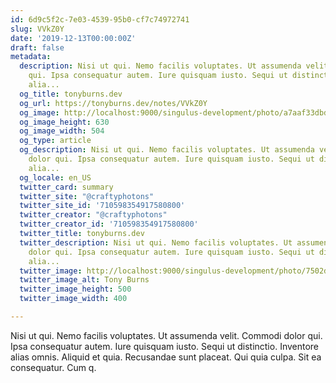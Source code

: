 ```yaml
---
id: 6d9c5f2c-7e03-4539-95b0-cf7c74972741
slug: VVkZ0Y
date: '2019-12-13T00:00:00Z'
draft: false
metadata:
  description: Nisi ut qui. Nemo facilis voluptates. Ut assumenda velit. Commodi dolor
    qui. Ipsa consequatur autem. Iure quisquam iusto. Sequi ut distinctio. Inventore
    alia...
  og_title: tonyburns.dev
  og_url: https://tonyburns.dev/notes/VVkZ0Y
  og_image: http://localhost:9000/singulus-development/photo/a7aaf33dbd0b584a47dea1fc1b3a9bbf.jpeg
  og_image_height: 630
  og_image_width: 504
  og_type: article
  og_description: Nisi ut qui. Nemo facilis voluptates. Ut assumenda velit. Commodi
    dolor qui. Ipsa consequatur autem. Iure quisquam iusto. Sequi ut distinctio. Inventore
    alia...
  og_locale: en_US
  twitter_card: summary
  twitter_site: "@craftyphotons"
  twitter_site_id: '710598354917580800'
  twitter_creator: "@craftyphotons"
  twitter_creator_id: '710598354917580800'
  twitter_title: tonyburns.dev
  twitter_description: Nisi ut qui. Nemo facilis voluptates. Ut assumenda velit. Commodi
    dolor qui. Ipsa consequatur autem. Iure quisquam iusto. Sequi ut distinctio. Inventore
    alia...
  twitter_image: http://localhost:9000/singulus-development/photo/7502d1526646abf03deb056888635686.jpeg
  twitter_image_alt: Tony Burns
  twitter_image_height: 500
  twitter_image_width: 400

---
```


Nisi ut qui. Nemo facilis voluptates. Ut assumenda velit. Commodi dolor qui. Ipsa consequatur autem. Iure quisquam iusto. Sequi ut distinctio. Inventore alias omnis. Aliquid et quia. Recusandae sunt placeat. Qui quia culpa. Sit ea consequatur. Cum q.
